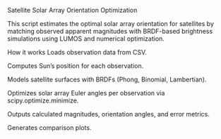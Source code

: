 Satellite Solar Array Orientation Optimization

This script estimates the optimal solar array orientation for satellites by matching observed apparent magnitudes with BRDF-based brightness simulations using LUMOS and numerical optimization.

How it works
Loads observation data from CSV.

Computes Sun’s position for each observation.

Models satellite surfaces with BRDFs (Phong, Binomial, Lambertian).

Optimizes solar array Euler angles per observation via scipy.optimize.minimize.

Outputs calculated magnitudes, orientation angles, and error metrics.

Generates comparison plots.
